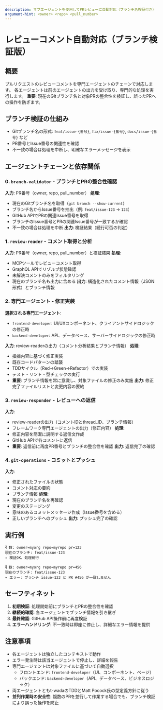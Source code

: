 ```yaml
---
description: サブエージェントを使用してPRレビューに自動対応（ブランチ名検証付き）
argument-hint: <owner> <repo> <pull_number>
---
```


# レビューコメント自動対応（ブランチ検証版）

## 概要
プルリクエストのレビューコメントを専門エージェントのチェーンで対応します。
各エージェントは前のエージェントの出力を受け取り、専門的な処理を実行します。
**重要**: 現在のGitブランチ名と対象PRの整合性を検証し、誤ったPRへの操作を防ぎます。

## ブランチ検証の仕組み
- Gitブランチ名の形式: `feat/issue-{番号}`, `fix/issue-{番号}`, `docs/issue-{番号}` など
- PR番号とIssue番号の関連性を確認
- 不一致の場合は処理を中断し、明確なエラーメッセージを表示

## エージェントチェーンと依存関係

### 0. `branch-validator` - ブランチとPRの整合性確認
**入力**: PR番号（owner, repo, pull_number）
**処理**:
- 現在のGitブランチ名を取得（`git branch --show-current`）
- ブランチ名からIssue番号を抽出（例: `feat/issue-123` → `123`）
- GitHub APIでPRの関連Issue番号を取得
- ブランチのIssue番号とPRの関連Issue番号が一致するか確認
- 不一致の場合は処理を中断
**出力**: 検証結果（続行可否の判定）

### 1. `review-reader` - コメント取得と分析
**入力**: PR番号（owner, repo, pull_number）と検証結果
**処理**:
- MCPツールでレビューコメント取得
- GraphQL APIでリゾルブ状態確認
- 未解決コメントのみをフィルタリング
- 現在のブランチ名も出力に含める
**出力**: 構造化されたコメント情報（JSON形式）とブランチ情報

### 2. 専門エージェント - 修正実装
**選択される専門エージェント**:
- `frontend-developer`: UI/UXコンポーネント、クライアントサイドロジックの修正時
- `backend-developer`: API、データベース、サーバーサイドロジックの修正時

**入力**: review-readerの出力（コメント分析結果とブランチ情報）
**処理**:
- 指摘内容に基づく修正実装
- 既存コードパターンの踏襲
- TDDサイクル（Red→Green→Refactor）での実装
- テスト・リント・型チェックの実行
- **重要**: ブランチ情報を常に意識し、対象ファイルの修正のみ実施
**出力**: 修正完了ファイルリストと変更内容の要約

### 3. `review-responder` - レビューへの返信
**入力**: 
- review-readerの出力（コメントIDとthread_ID、ブランチ情報）
- フレームワーク専門エージェントの出力（修正内容）
**処理**:
- 修正内容を簡潔に説明する返信文作成
- GitHub APIで各コメントに返信
- **重要**: 返信前に再度PR番号とブランチの整合性を確認
**出力**: 返信完了の確認

### 4. `git-operations` - コミットとプッシュ
**入力**: 
- 修正されたファイルの状態
- コメント対応の要約
- ブランチ情報
**処理**:
- 現在のブランチ名を再確認
- 変更のステージング
- 意味のあるコミットメッセージ作成（Issue番号を含める）
- 正しいブランチへのプッシュ
**出力**: プッシュ完了の確認

## 実行例
```
引数: owner=myorg repo=myrepo pr=123
現在のブランチ: feat/issue-123
→ 検証OK、処理続行

引数: owner=myorg repo=myrepo pr=456
現在のブランチ: feat/issue-123
→ エラー: ブランチ issue-123 と PR #456 が一致しません
```

## セーフティネット
1. **初期検証**: 処理開始前にブランチとPRの整合性を確認
2. **継続的確認**: 各エージェントでブランチ情報を引き継ぎ
3. **最終確認**: GitHub API操作前に再度検証
4. **エラーハンドリング**: 不一致時は即座に停止し、詳細なエラー情報を提供

## 注意事項
- 各エージェントは独立したコンテキストで動作
- エラー発生時は該当エージェントで停止し、詳細を報告
- 専門エージェントは対象ファイルに基づいて自動選択
  - フロントエンド: `frontend-developer`（UI、コンポーネント、ページ）
  - バックエンド: `backend-developer`（API、データベース、ビジネスロジック）
- 両エージェントともt-wadaのTDDとMatt Pocock氏の型定義方針に従う
- **並列作業時の安全性**: 複数のPRを並行して作業する場合でも、ブランチ検証により誤った操作を防止